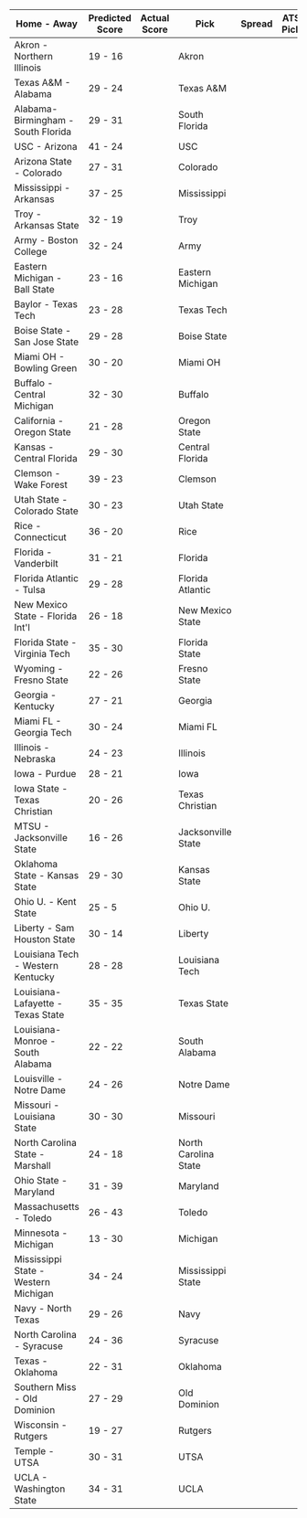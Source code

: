 Home - Away | Predicted Score | Actual Score | Pick | Spread | ATS Pick | O/U | O/U Pick
--- | --- | --- | --- | --- | --- | --- | ---
Akron - Northern Illinois | 19 - 16 |  | Akron |  |  |  | 
Texas A&M - Alabama | 29 - 24 |  | Texas A&M |  |  |  | 
Alabama-Birmingham - South Florida | 29 - 31 |  | South Florida |  |  |  | 
USC - Arizona | 41 - 24 |  | USC |  |  |  | 
Arizona State - Colorado | 27 - 31 |  | Colorado |  |  |  | 
Mississippi - Arkansas | 37 - 25 |  | Mississippi |  |  |  | 
Troy - Arkansas State | 32 - 19 |  | Troy |  |  |  | 
Army - Boston College | 32 - 24 |  | Army |  |  |  | 
Eastern Michigan - Ball State | 23 - 16 |  | Eastern Michigan |  |  |  | 
Baylor - Texas Tech | 23 - 28 |  | Texas Tech |  |  |  | 
Boise State - San Jose State | 29 - 28 |  | Boise State |  |  |  | 
Miami OH - Bowling Green | 30 - 20 |  | Miami OH |  |  |  | 
Buffalo - Central Michigan | 32 - 30 |  | Buffalo |  |  |  | 
California - Oregon State | 21 - 28 |  | Oregon State |  |  |  | 
Kansas - Central Florida | 29 - 30 |  | Central Florida |  |  |  | 
Clemson - Wake Forest | 39 - 23 |  | Clemson |  |  |  | 
Utah State - Colorado State | 30 - 23 |  | Utah State |  |  |  | 
Rice - Connecticut | 36 - 20 |  | Rice |  |  |  | 
Florida - Vanderbilt | 31 - 21 |  | Florida |  |  |  | 
Florida Atlantic - Tulsa | 29 - 28 |  | Florida Atlantic |  |  |  | 
New Mexico State - Florida Int'l | 26 - 18 |  | New Mexico State |  |  |  | 
Florida State - Virginia Tech | 35 - 30 |  | Florida State |  |  |  | 
Wyoming - Fresno State | 22 - 26 |  | Fresno State |  |  |  | 
Georgia - Kentucky | 27 - 21 |  | Georgia |  |  |  | 
Miami FL - Georgia Tech | 30 - 24 |  | Miami FL |  |  |  | 
Illinois - Nebraska | 24 - 23 |  | Illinois |  |  |  | 
Iowa - Purdue | 28 - 21 |  | Iowa |  |  |  | 
Iowa State - Texas Christian | 20 - 26 |  | Texas Christian |  |  |  | 
MTSU - Jacksonville State | 16 - 26 |  | Jacksonville State |  |  |  | 
Oklahoma State - Kansas State | 29 - 30 |  | Kansas State |  |  |  | 
Ohio U. - Kent State | 25 - 5 |  | Ohio U. |  |  |  | 
Liberty - Sam Houston State | 30 - 14 |  | Liberty |  |  |  | 
Louisiana Tech - Western Kentucky | 28 - 28 |  | Louisiana Tech |  |  |  | 
Louisiana-Lafayette - Texas State | 35 - 35 |  | Texas State |  |  |  | 
Louisiana-Monroe - South Alabama | 22 - 22 |  | South Alabama |  |  |  | 
Louisville - Notre Dame | 24 - 26 |  | Notre Dame |  |  |  | 
Missouri - Louisiana State | 30 - 30 |  | Missouri |  |  |  | 
North Carolina State - Marshall | 24 - 18 |  | North Carolina State |  |  |  | 
Ohio State - Maryland | 31 - 39 |  | Maryland |  |  |  | 
Massachusetts - Toledo | 26 - 43 |  | Toledo |  |  |  | 
Minnesota - Michigan | 13 - 30 |  | Michigan |  |  |  | 
Mississippi State - Western Michigan | 34 - 24 |  | Mississippi State |  |  |  | 
Navy - North Texas | 29 - 26 |  | Navy |  |  |  | 
North Carolina - Syracuse | 24 - 36 |  | Syracuse |  |  |  | 
Texas - Oklahoma | 22 - 31 |  | Oklahoma |  |  |  | 
Southern Miss - Old Dominion | 27 - 29 |  | Old Dominion |  |  |  | 
Wisconsin - Rutgers | 19 - 27 |  | Rutgers |  |  |  | 
Temple - UTSA | 30 - 31 |  | UTSA |  |  |  | 
UCLA - Washington State | 34 - 31 |  | UCLA |  |  |  | 
